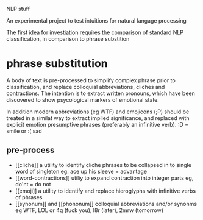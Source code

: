 NLP stuff

An experimental project to test intuitions for natural langage processing

The first idea for investiation requires the comparison of standard NLP classification, in comparison to phrase substition

# phrase substitution

A body of text is pre-processed to simplify complex phrase prior to classification, and replace colloquial abbreviations, cliches and contractions. The intention is to extract written pronouns, which have been discovered to show psycological markers of emotional state.

In addition modern abbreviations (eg WTF) and emojicons (;P) should be treated in a similat way to extract implied significance, and replaced with explicit emotion presumptive phrases (preferably an infinitive verb). :D = smile or :( sad

## pre-process
- [[cliche]] a utility to identify cliche phrases to be collapsed in to single word of singleton eg. ace up his sleeve = advantage
- [[word-contractions]] utiliy to expand contraction into integer parts eg, do'nt = do not
- [[emoji]] a utility to identify and replace hieroglyphs with infinitive verbs of phrases
- [[synonum]] and [[phononum]] colloquial abbreviations and/or synonms eg WTF, LOL or 4q (fuck you), l8r (later), 2mrw (tomorrow)

